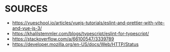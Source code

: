 # SOURCES

- https://vueschool.io/articles/vuejs-tutorials/eslint-and-prettier-with-vite-and-vue-js-3/
- https://khalilstemmler.com/blogs/typescript/eslint-for-typescript/
- https://stackoverflow.com/a/66100547/3339789
- https://developer.mozilla.org/en-US/docs/Web/HTTP/Status
